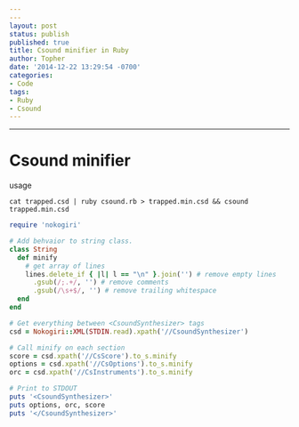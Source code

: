 ```yaml
---
---
layout: post
status: publish
published: true
title: Csound minifier in Ruby
author: Topher
date: '2014-12-22 13:29:54 -0700'
categories:
- Code
tags:
- Ruby
- Csound
---
```


---

# Csound minifier

usage 

`cat trapped.csd | ruby csound.rb > trapped.min.csd && csound trapped.min.csd`

```ruby
require 'nokogiri'

# Add behvaior to string class.
class String
  def minify
    # get array of lines
    lines.delete_if { |l| l == "\n" }.join('') # remove empty lines
      .gsub(/;.+/, '') # remove comments
      .gsub(/\s+$/, '') # remove trailing whitespace
  end
end

# Get everything between <CsoundSynthesizer> tags
csd = Nokogiri::XML(STDIN.read).xpath('//CsoundSynthesizer')

# Call minify on each section
score = csd.xpath('//CsScore').to_s.minify
options = csd.xpath('//CsOptions').to_s.minify
orc = csd.xpath('//CsInstruments').to_s.minify

# Print to STDOUT
puts '<CsoundSynthesizer>'
puts options, orc, score
puts '</CsoundSynthesizer>'
```
